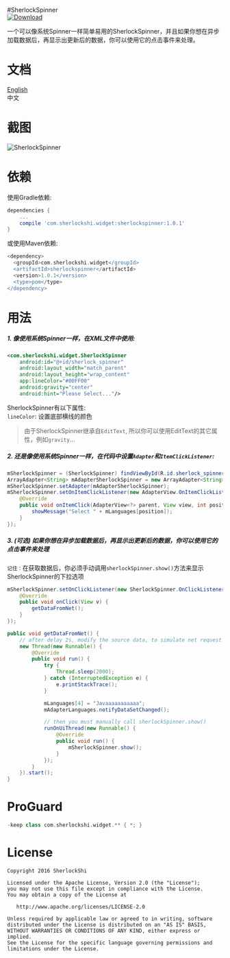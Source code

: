 #SherlockSpinner  
[ ![Download](https://api.bintray.com/packages/sherlockshi/android-widgets/SherlockSpinner/images/download.svg) ](https://bintray.com/sherlockshi/android-widgets/SherlockSpinner/_latestVersion)

一个可以像系统Spinner一样简单易用的SherlockSpinner，并且如果你想在异步加载数据后，再显示出更新后的数据，你可以使用它的点击事件来处理。

# 文档
[English](./README.md)  
中文

# 截图
![SherlockSpinner](http://7xlpfl.com1.z0.glb.clouddn.com/sherlockshi/2016-11-20-demo3.gif)

# 依赖
使用Gradle依赖:
```groovy
dependencies {
    ...
    compile 'com.sherlockshi.widget:sherlockspinner:1.0.1'
}
```

或使用Maven依赖:
```groovy
<dependency>
  <groupId>com.sherlockshi.widget</groupId>
  <artifactId>sherlockspinner</artifactId>
  <version>1.0.1</version>
  <type>pom</type>
</dependency>
```

# 用法
##### 1. 像使用系统Spinner一样，在XML文件中使用:
```xml
<com.sherlockshi.widget.SherlockSpinner
    android:id="@+id/sherlock_spinner"
    android:layout_width="match_parent"
    android:layout_height="wrap_content"
    app:lineColor="#00FF00"
    android:gravity="center"
    android:hint="Please Select..."/>
```

SherlockSpinner有以下属性:  
`lineColor`: 设置底部横线的颜色

> 由于SherlockSpinner继承自`EditText`, 所以你可以使用EditText的其它属性，例如`gravity`...

##### 2. 还是像使用系统Spinner一样，在代码中设置`Adapter`和`ItemClickListener`:
```java
mSherlockSpinner = (SherlockSpinner) findViewById(R.id.sherlock_spinner);
ArrayAdapter<String> mAdapterSherlockSpinner = new ArrayAdapter<String>(this, android.R.layout.simple_list_item_1, mLanguages);
mSherlockSpinner.setAdapter(mAdapterSherlockSpinner);
mSherlockSpinner.setOnItemClickListener(new AdapterView.OnItemClickListener() {
    @Override
    public void onItemClick(AdapterView<?> parent, View view, int position, long id) {
        showMessage("Select " + mLanguages[position]);
    }
});
```

##### 3. (可选) 如果你想在异步加载数据后，再显示出更新后的数据，你可以使用它的点击事件来处理
`记住：`在获取数据后，你必须手动调用`sherlockSpinner.show()`方法来显示SherlockSpinner的下拉选项

```java
mSherlockSpinner.setOnClickListener(new SherlockSpinner.OnClickListener() {
    @Override
    public void onClick(View v) {
        getDataFromNet();
    }
});

public void getDataFromNet() {
    // after delay 2s, modify the source data, to simulate net request
    new Thread(new Runnable() {
        @Override
        public void run() {
            try {
                Thread.sleep(2000);
            } catch (InterruptedException e) {
                e.printStackTrace();
            }

            mLanguages[4] = "Javaaaaaaaaaaa";
            mAdapterLanguages.notifyDataSetChanged();

            // then you must manually call sherlockSpinner.show()
            runOnUiThread(new Runnable() {
                @Override
                public void run() {
                    mSherlockSpinner.show();
                }
            });
        }
    }).start();
}
```

# ProGuard
```groovy
-keep class com.sherlockshi.widget.** { *; }
```

# License
```
Copyright 2016 SherlockShi

Licensed under the Apache License, Version 2.0 (the "License");
you may not use this file except in compliance with the License.
You may obtain a copy of the License at

   http://www.apache.org/licenses/LICENSE-2.0

Unless required by applicable law or agreed to in writing, software
distributed under the License is distributed on an "AS IS" BASIS,
WITHOUT WARRANTIES OR CONDITIONS OF ANY KIND, either express or implied.
See the License for the specific language governing permissions and
limitations under the License.
```